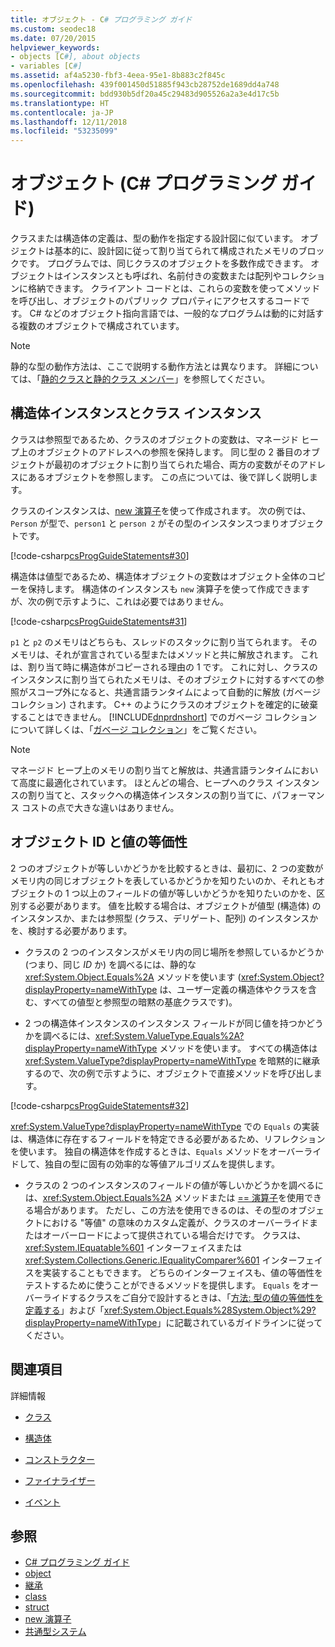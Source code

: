 ```yaml
---
title: オブジェクト - C# プログラミング ガイド
ms.custom: seodec18
ms.date: 07/20/2015
helpviewer_keywords:
- objects [C#], about objects
- variables [C#]
ms.assetid: af4a5230-fbf3-4eea-95e1-8b883c2f845c
ms.openlocfilehash: 439f001450d51885f943cb28752de1689dd4a748
ms.sourcegitcommit: bdd930b5df20a45c29483d905526a2a3e4d17c5b
ms.translationtype: HT
ms.contentlocale: ja-JP
ms.lasthandoff: 12/11/2018
ms.locfileid: "53235099"
---
```

# <a name="objects-c-programming-guide"></a>オブジェクト (C# プログラミング ガイド)
クラスまたは構造体の定義は、型の動作を指定する設計図に似ています。 オブジェクトは基本的に、設計図に従って割り当てられて構成されたメモリのブロックです。 プログラムでは、同じクラスのオブジェクトを多数作成できます。 オブジェクトはインスタンスとも呼ばれ、名前付きの変数または配列やコレクションに格納できます。 クライアント コードとは、これらの変数を使ってメソッドを呼び出し、オブジェクトのパブリック プロパティにアクセスするコードです。 C# などのオブジェクト指向言語では、一般的なプログラムは動的に対話する複数のオブジェクトで構成されています。  
  
> [!NOTE]
>  静的な型の動作方法は、ここで説明する動作方法とは異なります。 詳細については、「[静的クラスと静的クラス メンバー](../../../csharp/programming-guide/classes-and-structs/static-classes-and-static-class-members.md)」を参照してください。  
  
## <a name="struct-instances-vs-class-instances"></a>構造体インスタンスとクラス インスタンス  
 クラスは参照型であるため、クラスのオブジェクトの変数は、マネージド ヒープ上のオブジェクトのアドレスへの参照を保持します。 同じ型の 2 番目のオブジェクトが最初のオブジェクトに割り当てられた場合、両方の変数がそのアドレスにあるオブジェクトを参照します。 この点については、後で詳しく説明します。  
  
 クラスのインスタンスは、[new 演算子](../../../csharp/language-reference/keywords/new-operator.md)を使って作成されます。 次の例では、`Person` が型で、`person1` と `person 2` がその型のインスタンスつまりオブジェクトです。  
  
 [!code-csharp[csProgGuideStatements#30](../../../csharp/programming-guide/classes-and-structs/codesnippet/CSharp/objects_1.cs)]  
  
 構造体は値型であるため、構造体オブジェクトの変数はオブジェクト全体のコピーを保持します。 構造体のインスタンスも `new` 演算子を使って作成できますが、次の例で示すように、これは必要ではありません。  
  
 [!code-csharp[csProgGuideStatements#31](../../../csharp/programming-guide/classes-and-structs/codesnippet/CSharp/objects_2.cs)]  
  
 `p1` と `p2` のメモリはどちらも、スレッドのスタックに割り当てられます。 そのメモリは、それが宣言されている型またはメソッドと共に解放されます。 これは、割り当て時に構造体がコピーされる理由の 1 です。 これに対し、クラスのインスタンスに割り当てられたメモリは、そのオブジェクトに対するすべての参照がスコープ外になると、共通言語ランタイムによって自動的に解放 (ガベージ コレクション) されます。 C++ のようにクラスのオブジェクトを確定的に破棄することはできません。 [!INCLUDE[dnprdnshort](~/includes/dnprdnshort-md.md)] でのガベージ コレクションについて詳しくは、「[ガベージ コレクション](../../../standard/garbage-collection/index.md)」をご覧ください。  
  
> [!NOTE]
>  マネージド ヒープ上のメモリの割り当てと解放は、共通言語ランタイムにおいて高度に最適化されています。 ほとんどの場合、ヒープへのクラス インスタンスの割り当てと、スタックへの構造体インスタンスの割り当てに、パフォーマンス コストの点で大きな違いはありません。  
  
## <a name="object-identity-vs-value-equality"></a>オブジェクト ID と値の等価性  
 2 つのオブジェクトが等しいかどうかを比較するときは、最初に、2 つの変数がメモリ内の同じオブジェクトを表しているかどうかを知りたいのか、それともオブジェクトの 1 つ以上のフィールドの値が等しいかどうかを知りたいのかを、区別する必要があります。 値を比較する場合は、オブジェクトが値型 (構造体) のインスタンスか、または参照型 (クラス、デリゲート、配列) のインスタンスかを、検討する必要があります。  
  
-   クラスの 2 つのインスタンスがメモリ内の同じ場所を参照しているかどうか (つまり、同じ *ID* か) を調べるには、静的な <xref:System.Object.Equals%2A> メソッドを使います (<xref:System.Object?displayProperty=nameWithType> は、ユーザー定義の構造体やクラスを含む、すべての値型と参照型の暗黙の基底クラスです)。  
  
-   2 つの構造体インスタンスのインスタンス フィールドが同じ値を持つかどうかを調べるには、<xref:System.ValueType.Equals%2A?displayProperty=nameWithType> メソッドを使います。 すべての構造体は <xref:System.ValueType?displayProperty=nameWithType> を暗黙的に継承するので、次の例で示すように、オブジェクトで直接メソッドを呼び出します。  
  
 [!code-csharp[csProgGuideStatements#32](../../../csharp/programming-guide/classes-and-structs/codesnippet/CSharp/objects_3.cs)]  
  
 <xref:System.ValueType?displayProperty=nameWithType> での `Equals` の実装は、構造体に存在するフィールドを特定できる必要があるため、リフレクションを使います。 独自の構造体を作成するときは、`Equals` メソッドをオーバーライドして、独自の型に固有の効率的な等値アルゴリズムを提供します。  
  
-   クラスの 2 つのインスタンスのフィールドの値が等しいかどうかを調べるには、<xref:System.Object.Equals%2A> メソッドまたは [== 演算子](../../../csharp/language-reference/operators/equality-comparison-operator.md)を使用できる場合があります。 ただし、この方法を使用できるのは、その型のオブジェクトにおける "等値" の意味のカスタム定義が、クラスのオーバーライドまたはオーバーロードによって提供されている場合だけです。 クラスは、<xref:System.IEquatable%601> インターフェイスまたは <xref:System.Collections.Generic.IEqualityComparer%601> インターフェイスを実装することもできます。 どちらのインターフェイスも、値の等価性をテストするために使うことができるメソッドを提供します。 `Equals` をオーバーライドするクラスをご自分で設計するときは、「[方法: 型の値の等価性を定義する](../../../csharp/programming-guide/statements-expressions-operators/how-to-define-value-equality-for-a-type.md)」および「<xref:System.Object.Equals%28System.Object%29?displayProperty=nameWithType>」に記載されているガイドラインに従ってください。  
  
## <a name="related-sections"></a>関連項目  
 詳細情報  
  
-   [クラス](../../../csharp/programming-guide/classes-and-structs/classes.md)  
  
-   [構造体](../../../csharp/programming-guide/classes-and-structs/structs.md)  
  
-   [コンストラクター](../../../csharp/programming-guide/classes-and-structs/constructors.md)  
  
-   [ファイナライザー](../../../csharp/programming-guide/classes-and-structs/destructors.md)  
  
-   [イベント](../../../csharp/programming-guide/events/index.md)  
  
## <a name="see-also"></a>参照

- [C# プログラミング ガイド](../../../csharp/programming-guide/index.md)  
- [object](../../../csharp/language-reference/keywords/object.md)  
- [継承](../../../csharp/programming-guide/classes-and-structs/inheritance.md)  
- [class](../../../csharp/language-reference/keywords/class.md)  
- [struct](../../../csharp/language-reference/keywords/struct.md)  
- [new 演算子](../../../csharp/language-reference/keywords/new-operator.md)  
- [共通型システム](../../../standard/base-types/common-type-system.md)
